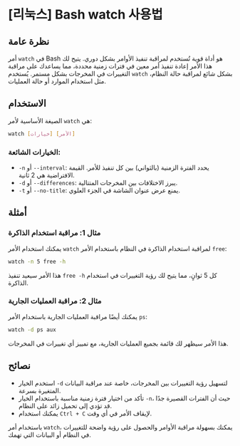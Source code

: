 # [리눅스] Bash watch 사용법

## نظرة عامة
أمر `watch` في Bash هو أداة قوية تُستخدم لمراقبة تنفيذ الأوامر بشكل دوري. يتيح لك هذا الأمر إعادة تنفيذ أمر معين في فترات زمنية محددة، مما يساعدك على مراقبة التغييرات في المخرجات بشكل مستمر. يُستخدم `watch` بشكل شائع لمراقبة حالة النظام، مثل استخدام الموارد أو حالة العمليات.

## الاستخدام
الصيغة الأساسية لأمر `watch` هي:

```bash
watch [خيارات] [الأمر]
```

### الخيارات الشائعة:
- `-n` أو `--interval`: يحدد الفترة الزمنية (بالثواني) بين كل تنفيذ للأمر. القيمة الافتراضية هي 2 ثانية.
- `-d` أو `--differences`: يبرز الاختلافات بين المخرجات المتتالية.
- `-t` أو `--no-title`: يمنع عرض عنوان الشاشة في الجزء العلوي.

## أمثلة
### مثال 1: مراقبة استخدام الذاكرة
يمكنك استخدام الأمر `watch` لمراقبة استخدام الذاكرة في النظام باستخدام الأمر `free`:

```bash
watch -n 5 free -h
```
هذا الأمر سيعيد تنفيذ `free -h` كل 5 ثوانٍ، مما يتيح لك رؤية التغييرات في استخدام الذاكرة.

### مثال 2: مراقبة العمليات الجارية
يمكنك أيضًا مراقبة العمليات الجارية باستخدام الأمر `ps`:

```bash
watch -d ps aux
```
هذا الأمر سيظهر لك قائمة بجميع العمليات الجارية، مع تمييز أي تغييرات في المخرجات.

## نصائح
- استخدم الخيار `-d` لتسهيل رؤية التغييرات بين المخرجات، خاصة عند مراقبة البيانات المتغيرة بسرعة.
- تأكد من اختيار فترة زمنية مناسبة باستخدام الخيار `-n`، حيث أن الفترات القصيرة جدًا قد تؤدي إلى تحميل زائد على النظام.
- يمكنك استخدام `Ctrl + C` لإيقاف الأمر في أي وقت.

باستخدام أمر `watch`، يمكنك بسهولة مراقبة الأوامر والحصول على رؤية واضحة للتغييرات في النظام أو البيانات التي تهمك.